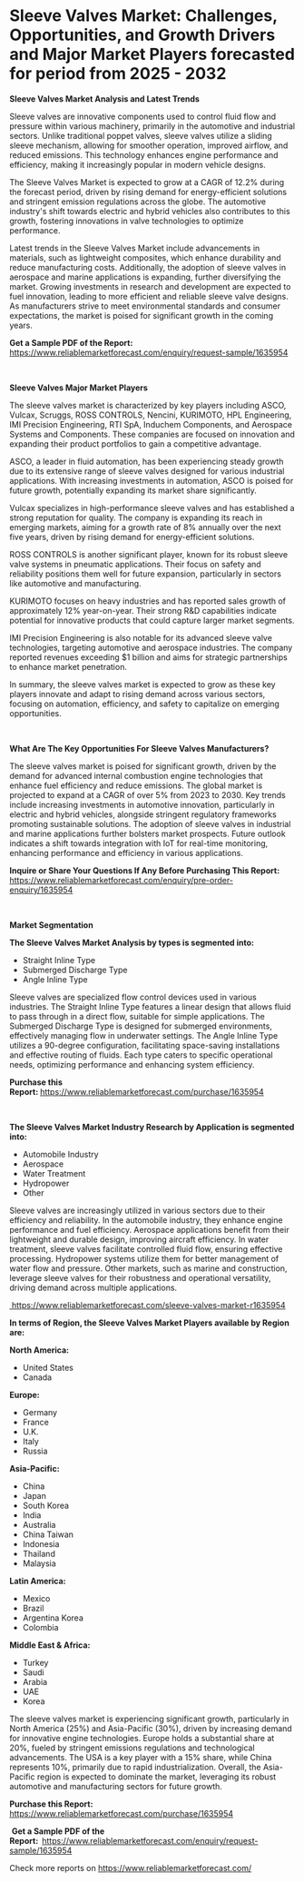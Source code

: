 <p><h1>Sleeve Valves Market: Challenges, Opportunities, and Growth Drivers and Major Market Players forecasted for period from 2025 - 2032</h1></p><p><strong>Sleeve Valves Market Analysis and Latest Trends</strong></p>
<p><p>Sleeve valves are innovative components used to control fluid flow and pressure within various machinery, primarily in the automotive and industrial sectors. Unlike traditional poppet valves, sleeve valves utilize a sliding sleeve mechanism, allowing for smoother operation, improved airflow, and reduced emissions. This technology enhances engine performance and efficiency, making it increasingly popular in modern vehicle designs.</p><p>The Sleeve Valves Market is expected to grow at a CAGR of 12.2% during the forecast period, driven by rising demand for energy-efficient solutions and stringent emission regulations across the globe. The automotive industry's shift towards electric and hybrid vehicles also contributes to this growth, fostering innovations in valve technologies to optimize performance.</p><p>Latest trends in the Sleeve Valves Market include advancements in materials, such as lightweight composites, which enhance durability and reduce manufacturing costs. Additionally, the adoption of sleeve valves in aerospace and marine applications is expanding, further diversifying the market. Growing investments in research and development are expected to fuel innovation, leading to more efficient and reliable sleeve valve designs. As manufacturers strive to meet environmental standards and consumer expectations, the market is poised for significant growth in the coming years.</p></p>
<p><strong>Get a Sample PDF of the Report:&nbsp;</strong> <a href="https://www.reliablemarketforecast.com/enquiry/request-sample/1635954?utm_campaign=3574&utm_medium=2&utm_source=Github&utm_content=ia&utm_term=08042025&utm_id=sleeve-valves">https://www.reliablemarketforecast.com/enquiry/request-sample/1635954</a></p>
<p>&nbsp;</p>
<p><strong>Sleeve Valves Major Market Players</strong></p>
<p><p>The sleeve valves market is characterized by key players including ASCO, Vulcax, Scruggs, ROSS CONTROLS, Nencini, KURIMOTO, HPL Engineering, IMI Precision Engineering, RTI SpA, Induchem Components, and Aerospace Systems and Components. These companies are focused on innovation and expanding their product portfolios to gain a competitive advantage.</p><p>ASCO, a leader in fluid automation, has been experiencing steady growth due to its extensive range of sleeve valves designed for various industrial applications. With increasing investments in automation, ASCO is poised for future growth, potentially expanding its market share significantly.</p><p>Vulcax specializes in high-performance sleeve valves and has established a strong reputation for quality. The company is expanding its reach in emerging markets, aiming for a growth rate of 8% annually over the next five years, driven by rising demand for energy-efficient solutions.</p><p>ROSS CONTROLS is another significant player, known for its robust sleeve valve systems in pneumatic applications. Their focus on safety and reliability positions them well for future expansion, particularly in sectors like automotive and manufacturing.</p><p>KURIMOTO focuses on heavy industries and has reported sales growth of approximately 12% year-on-year. Their strong R&D capabilities indicate potential for innovative products that could capture larger market segments.</p><p>IMI Precision Engineering is also notable for its advanced sleeve valve technologies, targeting automotive and aerospace industries. The company reported revenues exceeding $1 billion and aims for strategic partnerships to enhance market penetration.</p><p>In summary, the sleeve valves market is expected to grow as these key players innovate and adapt to rising demand across various sectors, focusing on automation, efficiency, and safety to capitalize on emerging opportunities.</p></p>
<p>&nbsp;</p>
<p><strong>What Are The Key Opportunities For Sleeve Valves Manufacturers?</strong></p>
<p><p>The sleeve valves market is poised for significant growth, driven by the demand for advanced internal combustion engine technologies that enhance fuel efficiency and reduce emissions. The global market is projected to expand at a CAGR of over 5% from 2023 to 2030. Key trends include increasing investments in automotive innovation, particularly in electric and hybrid vehicles, alongside stringent regulatory frameworks promoting sustainable solutions. The adoption of sleeve valves in industrial and marine applications further bolsters market prospects. Future outlook indicates a shift towards integration with IoT for real-time monitoring, enhancing performance and efficiency in various applications.</p></p>
<p><strong>Inquire or Share Your Questions If Any Before Purchasing This Report:</strong> <a href="https://www.reliablemarketforecast.com/enquiry/pre-order-enquiry/1635954?utm_campaign=3574&utm_medium=2&utm_source=Github&utm_content=ia&utm_term=08042025&utm_id=sleeve-valves">https://www.reliablemarketforecast.com/enquiry/pre-order-enquiry/1635954</a></p>
<p>&nbsp;</p>
<p><strong>Market Segmentation</strong></p>
<p><strong>The Sleeve Valves Market Analysis by types is segmented into:</strong></p>
<p><ul><li>Straight Inline Type</li><li>Submerged Discharge Type</li><li>Angle Inline Type</li></ul></p>
<p><p>Sleeve valves are specialized flow control devices used in various industries. The Straight Inline Type features a linear design that allows fluid to pass through in a direct flow, suitable for simple applications. The Submerged Discharge Type is designed for submerged environments, effectively managing flow in underwater settings. The Angle Inline Type utilizes a 90-degree configuration, facilitating space-saving installations and effective routing of fluids. Each type caters to specific operational needs, optimizing performance and enhancing system efficiency.</p></p>
<p><strong>Purchase this Report:&nbsp;</strong><a href="https://www.reliablemarketforecast.com/purchase/1635954?utm_campaign=3574&utm_medium=2&utm_source=Github&utm_content=ia&utm_term=08042025&utm_id=sleeve-valves">https://www.reliablemarketforecast.com/purchase/1635954</a></p>
<p>&nbsp;</p>
<p><strong>The Sleeve Valves Market Industry Research by Application is segmented into:</strong></p>
<p><ul><li>Automobile Industry</li><li>Aerospace</li><li>Water Treatment</li><li>Hydropower</li><li>Other</li></ul></p>
<p><p>Sleeve valves are increasingly utilized in various sectors due to their efficiency and reliability. In the automobile industry, they enhance engine performance and fuel efficiency. Aerospace applications benefit from their lightweight and durable design, improving aircraft efficiency. In water treatment, sleeve valves facilitate controlled fluid flow, ensuring effective processing. Hydropower systems utilize them for better management of water flow and pressure. Other markets, such as marine and construction, leverage sleeve valves for their robustness and operational versatility, driving demand across multiple applications.</p></p>
<p><a href="https://www.reliablemarketforecast.com/sleeve-valves-market-r1635954?utm_campaign=3574&utm_medium=2&utm_source=Github&utm_content=ia&utm_term=08042025&utm_id=sleeve-valves">&nbsp;https://www.reliablemarketforecast.com/sleeve-valves-market-r1635954</a></p>
<p><strong>In terms of Region, the Sleeve Valves Market Players available by Region are:</strong></p>
<p>
    <p> <strong> North America: </strong>
        <ul>
            <li>United States</li>
            <li>Canada</li>
        </ul>
        </p> 
    <p> <strong> Europe: </strong>
        <ul>
            <li>Germany</li>
            <li>France</li>
            <li>U.K.</li>
            <li>Italy</li>
            <li>Russia</li>
        </ul>
        </p> 
    <p> <strong> Asia-Pacific: </strong>
        <ul>
            <li>China</li>
            <li>Japan</li>
            <li>South Korea</li>
            <li>India</li>
            <li>Australia</li>
            <li>China Taiwan</li>
            <li>Indonesia</li>
            <li>Thailand</li>
            <li>Malaysia</li>
        </ul>
        </p> 
    <p> <strong> Latin America: </strong>
        <ul>
            <li>Mexico</li>
            <li>Brazil</li>
            <li>Argentina Korea</li>
            <li>Colombia</li>
        </ul>
        </p> 
    <p> <strong> Middle East & Africa: </strong>
        <ul>
            <li>Turkey</li>
            <li>Saudi</li>
            <li>Arabia</li>
            <li>UAE</li>
            <li>Korea</li>
        </ul>
    </p>
    </p>
<p><p>The sleeve valves market is experiencing significant growth, particularly in North America (25%) and Asia-Pacific (30%), driven by increasing demand for innovative engine technologies. Europe holds a substantial share at 20%, fueled by stringent emissions regulations and technological advancements. The USA is a key player with a 15% share, while China represents 10%, primarily due to rapid industrialization. Overall, the Asia-Pacific region is expected to dominate the market, leveraging its robust automotive and manufacturing sectors for future growth.</p></p>
<p><strong>Purchase this Report: </strong><a href="https://www.reliablemarketforecast.com/purchase/1635954?utm_campaign=3574&utm_medium=2&utm_source=Github&utm_content=ia&utm_term=08042025&utm_id=sleeve-valves">https://www.reliablemarketforecast.com/purchase/1635954</a></p>
<p>&nbsp;<strong>Get a Sample PDF of the Report:&nbsp;&nbsp;</strong><a href="https://www.reliablemarketforecast.com/enquiry/request-sample/1635954?utm_campaign=3574&utm_medium=2&utm_source=Github&utm_content=ia&utm_term=08042025&utm_id=sleeve-valves">https://www.reliablemarketforecast.com/enquiry/request-sample/1635954</a></p>
<p><strong></strong></p>
<p>Check more reports on <a href="https://www.reliablemarketforecast.com/?utm_campaign=3574&utm_medium=2&utm_source=Github&utm_content=ia&utm_term=08042025&utm_id=sleeve-valves">https://www.reliablemarketforecast.com/</a></p>